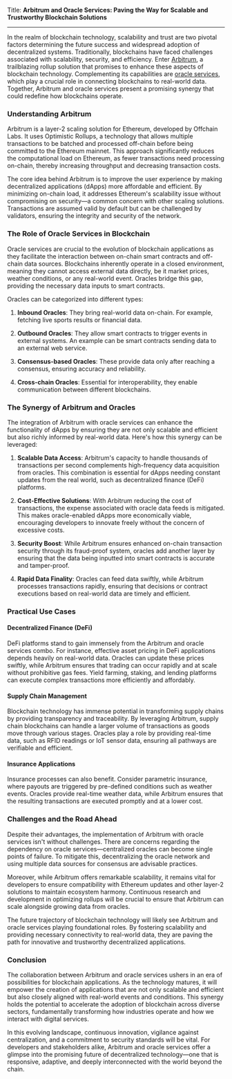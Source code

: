 Title: **Arbitrum and Oracle Services: Paving the Way for Scalable and Trustworthy Blockchain Solutions**

---

In the realm of blockchain technology, scalability and trust are two pivotal factors determining the future success and widespread adoption of decentralized systems. Traditionally, blockchains have faced challenges associated with scalability, security, and efficiency. Enter [Arbitrum](https://offchainlabs.com/arbitrum/), a trailblazing rollup solution that promises to enhance these aspects of blockchain technology. Complementing its capabilities are [oracle services](https://www.chainlink.com/), which play a crucial role in connecting blockchains to real-world data. Together, Arbitrum and oracle services present a promising synergy that could redefine how blockchains operate.

### Understanding Arbitrum

Arbitrum is a layer-2 scaling solution for Ethereum, developed by Offchain Labs. It uses Optimistic Rollups, a technology that allows multiple transactions to be batched and processed off-chain before being committed to the Ethereum mainnet. This approach significantly reduces the computational load on Ethereum, as fewer transactions need processing on-chain, thereby increasing throughput and decreasing transaction costs. 

The core idea behind Arbitrum is to improve the user experience by making decentralized applications (dApps) more affordable and efficient. By minimizing on-chain load, it addresses Ethereum's scalability issue without compromising on security—a common concern with other scaling solutions. Transactions are assumed valid by default but can be challenged by validators, ensuring the integrity and security of the network.

### The Role of Oracle Services in Blockchain

Oracle services are crucial to the evolution of blockchain applications as they facilitate the interaction between on-chain smart contracts and off-chain data sources. Blockchains inherently operate in a closed environment, meaning they cannot access external data directly, be it market prices, weather conditions, or any real-world event. Oracles bridge this gap, providing the necessary data inputs to smart contracts.

Oracles can be categorized into different types:

1. **Inbound Oracles**: They bring real-world data on-chain. For example, fetching live sports results or financial data.
   
2. **Outbound Oracles**: They allow smart contracts to trigger events in external systems. An example can be smart contracts sending data to an external web service.

3. **Consensus-based Oracles**: These provide data only after reaching a consensus, ensuring accuracy and reliability. 

4. **Cross-chain Oracles**: Essential for interoperability, they enable communication between different blockchains.

### The Synergy of Arbitrum and Oracles

The integration of Arbitrum with oracle services can enhance the functionality of dApps by ensuring they are not only scalable and efficient but also richly informed by real-world data. Here's how this synergy can be leveraged:

1. **Scalable Data Access**: Arbitrum's capacity to handle thousands of transactions per second complements high-frequency data acquisition from oracles. This combination is essential for dApps needing constant updates from the real world, such as decentralized finance (DeFi) platforms.

2. **Cost-Effective Solutions**: With Arbitrum reducing the cost of transactions, the expense associated with oracle data feeds is mitigated. This makes oracle-enabled dApps more economically viable, encouraging developers to innovate freely without the concern of excessive costs.

3. **Security Boost**: While Arbitrum ensures enhanced on-chain transaction security through its fraud-proof system, oracles add another layer by ensuring that the data being inputted into smart contracts is accurate and tamper-proof.

4. **Rapid Data Finality**: Oracles can feed data swiftly, while Arbitrum processes transactions rapidly, ensuring that decisions or contract executions based on real-world data are timely and efficient.

### Practical Use Cases

#### Decentralized Finance (DeFi)

DeFi platforms stand to gain immensely from the Arbitrum and oracle services combo. For instance, effective asset pricing in DeFi applications depends heavily on real-world data. Oracles can update these prices swiftly, while Arbitrum ensures that trading can occur rapidly and at scale without prohibitive gas fees. Yield farming, staking, and lending platforms can execute complex transactions more efficiently and affordably.

#### Supply Chain Management

Blockchain technology has immense potential in transforming supply chains by providing transparency and traceability. By leveraging Arbitrum, supply chain blockchains can handle a larger volume of transactions as goods move through various stages. Oracles play a role by providing real-time data, such as RFID readings or IoT sensor data, ensuring all pathways are verifiable and efficient.

#### Insurance Applications

Insurance processes can also benefit. Consider parametric insurance, where payouts are triggered by pre-defined conditions such as weather events. Oracles provide real-time weather data, while Arbitrum ensures that the resulting transactions are executed promptly and at a lower cost.

### Challenges and the Road Ahead

Despite their advantages, the implementation of Arbitrum with oracle services isn't without challenges. There are concerns regarding the dependency on oracle services—centralized oracles can become single points of failure. To mitigate this, decentralizing the oracle network and using multiple data sources for consensus are advisable practices.

Moreover, while Arbitrum offers remarkable scalability, it remains vital for developers to ensure compatibility with Ethereum updates and other layer-2 solutions to maintain ecosystem harmony. Continuous research and development in optimizing rollups will be crucial to ensure that Arbitrum can scale alongside growing data from oracles.

The future trajectory of blockchain technology will likely see Arbitrum and oracle services playing foundational roles. By fostering scalability and providing necessary connectivity to real-world data, they are paving the path for innovative and trustworthy decentralized applications.

### Conclusion

The collaboration between Arbitrum and oracle services ushers in an era of possibilities for blockchain applications. As the technology matures, it will empower the creation of applications that are not only scalable and efficient but also closely aligned with real-world events and conditions. This synergy holds the potential to accelerate the adoption of blockchain across diverse sectors, fundamentally transforming how industries operate and how we interact with digital services.

In this evolving landscape, continuous innovation, vigilance against centralization, and a commitment to security standards will be vital. For developers and stakeholders alike, Arbitrum and oracle services offer a glimpse into the promising future of decentralized technology—one that is responsive, adaptive, and deeply interconnected with the world beyond the chain.